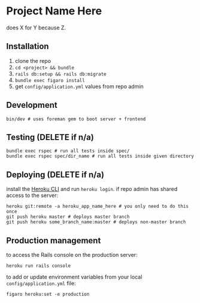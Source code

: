 # Project Name Here
<project> does X for Y because Z.

## Installation
1. clone the repo
2. `cd <project> && bundle`
3. `rails db:setup && rails db:migrate`
4. `bundle exec figaro install`
5. get `config/application.yml` values from repo admin

## Development
```
bin/dev # uses foreman gem to boot server + frontend
```

## Testing (DELETE if n/a)
```
bundle exec rspec # run all tests inside spec/
bundle exec rspec spec/dir_name # run all tests inside given directory
```

## Deploying (DELETE if n/a)
install the [Heroku CLI](https://devcenter.heroku.com/articles/heroku-cli) and run `heroku login`. if repo admin has shared access to the server:

```
heroku git:remote -a heroku_app_name_here # you only need to do this once
git push heroku master # deploys master branch
git push heroku some_branch_name:master # deploys non-master branch
```

## Production management
to access the Rails console on the production server:
```
heroku run rails console
```
to add or update environment variables from your local `config/application.yml` file:
```
figaro heroku:set -e production
```